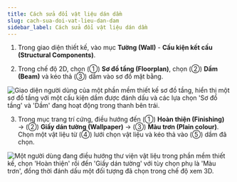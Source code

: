 ```yaml
---
title: Cách sửa đổi vật liệu dán dầm
slug: cach-sua-doi-vat-lieu-dan-dam
sidebar_label: Cách sửa đổi vật liệu dán dầm
---
```


1. Trong giao diện thiết kế, vào mục **Tường (Wall)** - **Cấu kiện kết cấu (Structural Components)**.

2. Trong chế độ 2D, chọn (①) **Sơ đồ tầng (Floorplan)**, chọn (②) **Dầm (Beam)** và kéo thả (③) dầm vào sơ đồ mặt bằng.

![Giao diện người dùng của một phần mềm thiết kế sơ đồ tầng, hiển thị một sơ đồ tầng với một cấu kiện dầm được đánh dấu và các lựa chọn 'Sơ đồ tầng' và 'Dầm' đang hoạt động trong thanh bên trái.](https://storage.googleapis.com/jegavn_kb/images/44012afc-dfef-436d-85b8-aa59919c0165.png)

3. Trong mục trang trí cứng, điều hướng đến (①) **Hoàn thiện (Finishing)** → (②) **Giấy dán tường (Wallpaper)** → (③) **Màu trơn (Plain colour)**. Chọn một vật liệu từ (④) lưới chọn vật liệu và kéo thả vào (⑤) dầm đã chọn.

![Một người dùng đang điều hướng thư viện vật liệu trong phần mềm thiết kế, chọn 'Hoàn thiện' rồi đến 'Giấy dán tường' với tùy chọn phụ là 'Màu trơn', đồng thời đánh dấu một đối tượng đã chọn trong chế độ xem 3D.](https://storage.googleapis.com/jegavn_kb/images/cc60b4db-e4c1-4997-b27b-c16eb9869529.png)